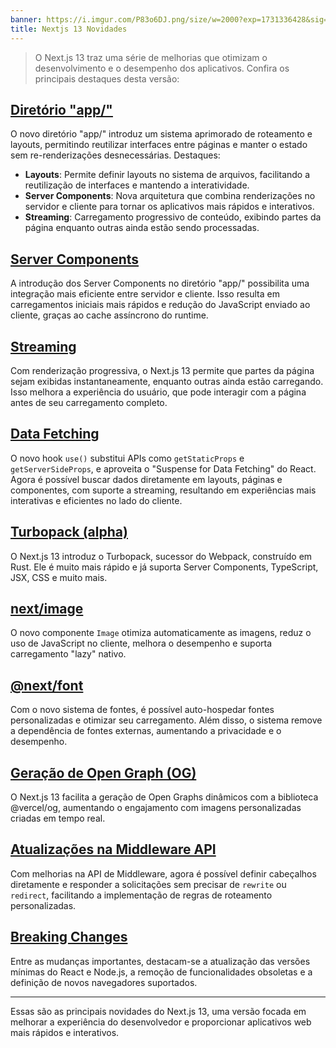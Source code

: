 ```yaml
---
banner: https://i.imgur.com/P83o6DJ.png/size/w=2000?exp=1731336428&sig=V5Z7LonHE2gpVsbsDcfCy6fBKGNlKv84hP4V6uVEWXg
title: Nextjs 13 Novidades
---
```

> O Next.js 13 traz uma série de melhorias que otimizam o desenvolvimento e o desempenho dos aplicativos. Confira os principais destaques desta versão:

## [**Diretório "app/"**](https://nextjs.org/blog/next-13#app-directory-beta)

O novo diretório "app/" introduz um sistema aprimorado de roteamento e layouts, permitindo reutilizar interfaces entre páginas e manter o estado sem re-renderizações desnecessárias. Destaques:

- **Layouts**: Permite definir layouts no sistema de arquivos, facilitando a reutilização de interfaces e mantendo a interatividade.
- **Server Components**: Nova arquitetura que combina renderizações no servidor e cliente para tornar os aplicativos mais rápidos e interativos.
- **Streaming**: Carregamento progressivo de conteúdo, exibindo partes da página enquanto outras ainda estão sendo processadas.

## [**Server Components**](https://nextjs.org/blog/next-13#server-components)

A introdução dos Server Components no diretório "app/" possibilita uma integração mais eficiente entre servidor e cliente. Isso resulta em carregamentos iniciais mais rápidos e redução do JavaScript enviado ao cliente, graças ao cache assíncrono do runtime.

## [**Streaming**](https://nextjs.org/blog/next-13#streaming)

Com renderização progressiva, o Next.js 13 permite que partes da página sejam exibidas instantaneamente, enquanto outras ainda estão carregando. Isso melhora a experiência do usuário, que pode interagir com a página antes de seu carregamento completo.

## [**Data Fetching**](https://nextjs.org/blog/next-13#data-fetching)

O novo hook `use()` substitui APIs como `getStaticProps` e `getServerSideProps`, e aproveita o "Suspense for Data Fetching" do React. Agora é possível buscar dados diretamente em layouts, páginas e componentes, com suporte a streaming, resultando em experiências mais interativas e eficientes no lado do cliente.

## [**Turbopack (alpha)**](https://nextjs.org/blog/next-13#introducing-turbopack-alpha)

O Next.js 13 introduz o Turbopack, sucessor do Webpack, construído em Rust. Ele é muito mais rápido e já suporta Server Components, TypeScript, JSX, CSS e muito mais.

## [**next/image**](https://nextjs.org/blog/next-13#nextimage)

O novo componente `Image` otimiza automaticamente as imagens, reduz o uso de JavaScript no cliente, melhora o desempenho e suporta carregamento "lazy" nativo.

## [**@next/font**](https://nextjs.org/blog/next-13#nextfont)

Com o novo sistema de fontes, é possível auto-hospedar fontes personalizadas e otimizar seu carregamento. Além disso, o sistema remove a dependência de fontes externas, aumentando a privacidade e o desempenho.

## [**Geração de Open Graph (OG)**](https://nextjs.org/blog/next-13#og-image-generation)

O Next.js 13 facilita a geração de Open Graphs dinâmicos com a biblioteca @vercel/og, aumentando o engajamento com imagens personalizadas criadas em tempo real.

## [**Atualizações na Middleware API**](https://nextjs.org/blog/next-13#middleware-api-updates)

Com melhorias na API de Middleware, agora é possível definir cabeçalhos diretamente e responder a solicitações sem precisar de `rewrite` ou `redirect`, facilitando a implementação de regras de roteamento personalizadas.

## [**Breaking Changes**](https://nextjs.org/blog/next-13#breaking-changes)

Entre as mudanças importantes, destacam-se a atualização das versões mínimas do React e Node.js, a remoção de funcionalidades obsoletas e a definição de novos navegadores suportados.

---

Essas são as principais novidades do Next.js 13, uma versão focada em melhorar a experiência do desenvolvedor e proporcionar aplicativos web mais rápidos e interativos.